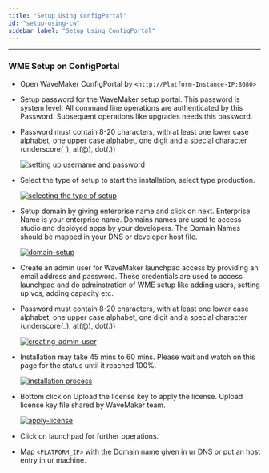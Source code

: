 ```yaml
---
title: "Setup Using ConfigPortal"
id: "setup-using-cw"
sidebar_label: "Setup Using ConfigPortal"
---
```

---

### WME Setup on ConfigPortal

- Open WaveMaker ConfigPortal by `<http://Platform-Instance-IP:8080>`
- Setup password for the WaveMaker setup portal. This password is system level. All command line operations are authenticated by this Password. Subsequent operations like upgrades needs this password.
- Password must contain 8-20 characters, with at least one lower case alphabet, one upper case alphabet, one digit and a special character (underscore(_), at(@), dot(.))

    [![setting up username and password](/learn/assets/wme-setup/wme-portal-setup/setting-username-and-password.png)](/learn/assets/wme-setup/wme-portal-setup/setting-username-and-password.png)

- Select the type of setup to start the installation, select type production.

    [![selecting the type of setup](/learn/assets/wme-setup/wme-portal-setup/type-of-setup.png)](/learn/assets/wme-setup/wme-portal-setup/type-of-setup.png)

- Setup domain by giving enterprise name and click on next. Enterprise Name is your enterprise name. Domains names are used to access studio and deployed apps by your developers. The Domain Names should be mapped in your DNS or developer host file.

    [![domain-setup](/learn/assets/wme-setup/wme-portal-setup/domain-setup.png)](/learn/assets/wme-setup/wme-portal-setup/domain-setup.png)

- Create an admin user for WaveMaker launchpad access by providing an email address and password. These credentials are used to access launchpad and do adminstration of WME setup like adding users, setting up vcs, adding capacity etc.
- Password must contain 8-20 characters, with at least one lower case alphabet, one upper case alphabet, one digit and a special character (underscore(_), at(@), dot(.))
  
    [![creating-admin-user](/learn/assets/wme-setup/wme-portal-setup/creating-admin-user.jpg)](/learn/assets/wme-setup/wme-portal-setup/creating-admin-user.jpg)

- Installation may take 45 mins to 60 mins. Please wait and watch on this page for the status until it reached 100%.
  
    [![installation process](/learn/assets/wme-setup/wme-portal-setup/installation.png)](/learn/assets/wme-setup/wme-portal-setup/installation.png)

- Bottom click on Upload the license key to apply the license. Upload license key file shared by WaveMaker team.

    [![apply-license](/learn/assets/wme-setup/wme-portal-setup/apply-license.jpg)](/learn/assets/wme-setup/wme-portal-setup/apply-license.jpg)

- Click on launchpad for further operations.
- Map `<PLATFORM_IP>` with the Domain name given in ur DNS or put an host entry in ur machine.
